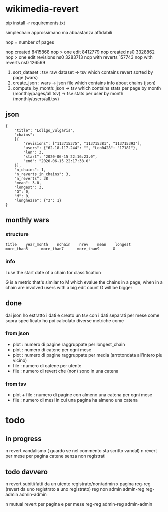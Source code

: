 # wikimedia-revert

pip install -r requirements.txt

simplechain approssimano ma abbastanza affidabili

nop = number of pages

nop created                     8415868
nop > one edit                  8412779 
nop created ns0                 3328862
nop > one edit revisions ns0    3283713
nop with reverts                 157743
nop with reverts ns0             126569


1) sort_dataset : tsv raw dataset -> tsv which contains revert sorted by page (wars)
2) create_json  : wars -> json file which contains info about chains (json)
3) compute_by_month: json -> tsv which contains stats per page by month (monthly/pages/all.tsv) -> tsv stats per user by month (monthly/users/all.tsv)

## json 
```
{
    "title": "Loligo_vulgaris", 
    "chains": 
    [{
        "revisions": ["113715375", "113715381", "113715393"], 
        "users": {"62.18.117.244": "", "Leo0428": "17181"}, 
        "len": 3, 
        "start": "2020-06-15 22:16:23.0", 
        "end": "2020-06-15 22:17:38.0"
    }], 
    "n_chains": 1, 
    "n_reverts_in_chains": 3, 
    "n_reverts": 38
    "mean": 3.0, 
    "longest": 3, 
    "G": 0,
    "M": 0, 
    "lunghezze": {"3": 1}
}
```

## monthly wars

### structure 
```
title    year_month    nchain    nrev    mean    longest     more_than5      more_than7      more_than9      G
```
### info
I use the start date of a chain for classification 

G is a metric that's similar to M which evalue the chains in a page, when in a chain are involved users with a big edit count G will be bigger

## done 
dai json ho estratto i dati e creato un tsv con i dati separati per mese come sopra specificato 
ho poi calcolato diverse metriche come 
### from json

- plot : numero di pagine raggruppate per longest_chain
- plot : numero di catene per ogni mese 
- plot : numero di pagine raggruppate per media (arrotondata all'intero piu vicino)
- file : numero di catene per utente 
- file : numero di revert che (non) sono in una catena 
### from tsv

- plot + file : numero di pagine con almeno una catena per ogni mese 
- file : numero di mesi in cui una pagina ha almeno una catena 


# todo

## in progress 
n revert vandalismo ( guardo se nel commento sta scritto vandal)
n revert per mese per pagina 
catene senza non registrati

## todo davvero

n revert subiti/fatti da un utente registrato/non/admin x pagina
    reg-reg (revert da uno registrato a uno registrato) reg non admin
    admin-reg 
    reg-admin
    admin-admin

n mutual revert per pagina e per mese
    reg-reg
    admin-reg
    admin-admin